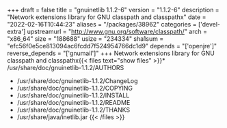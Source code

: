 +++
draft = false
title = "gnuinetlib 1.1.2-6"
version = "1.1.2-6"
description = "Network extensions library for GNU classpath and classpathx"
date = "2022-02-16T10:44:23"
aliases = "/packages/38962"
categories = ['devel-extra']
upstreamurl = "http://www.gnu.org/software/classpath/"
arch = "x86_64"
size = "188688"
usize = "234334"
sha1sum = "efc56f0e5ce813094ac6fcdd7f524954766dc1d9"
depends = "['openjre']"
reverse_depends = "['gnumail']"
+++
Network extensions library for GNU classpath and classpathx{{< files text="show files" >}}* /usr/share/doc/gnuinetlib-1.1.2/AUTHORS
* /usr/share/doc/gnuinetlib-1.1.2/ChangeLog
* /usr/share/doc/gnuinetlib-1.1.2/COPYING
* /usr/share/doc/gnuinetlib-1.1.2/INSTALL
* /usr/share/doc/gnuinetlib-1.1.2/README
* /usr/share/doc/gnuinetlib-1.1.2/THANKS
* /usr/share/java/inetlib.jar
{{< /files >}}